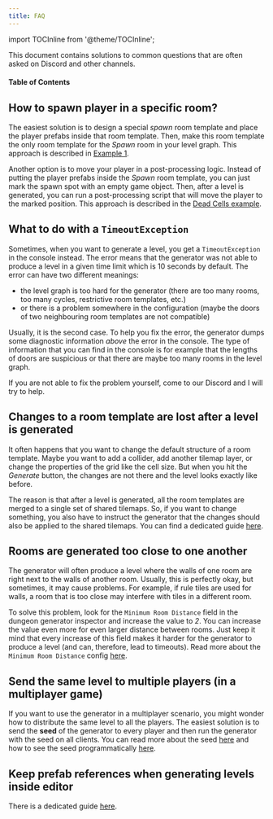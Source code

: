 ```yaml
---
title: FAQ
---
```


import TOCInline from '@theme/TOCInline';

This document contains solutions to common questions that are often asked on Discord and other channels.

#### Table of Contents

<TOCInline toc={toc} maxHeadingLevel={2} />

## How to spawn player in a specific room?

The easiest solution is to design a special *spawn* room template and place the player prefabs inside that room template. Then, make this room template the only room template for the *Spawn* room in your level graph. This approach is described in [Example 1](../examples/example-1.md#spawn-room).

Another option is to move your player in a post-processing logic. Instead of putting the player prefabs inside the *Spawn* room template, you can just mark the spawn spot with an empty game object. Then, after a level is generated, you can run a post-processing script that will move the player to the marked position. This approach is described in the [Dead Cells example](../examples/dead-cells.md#spawn-position).

## What to do with a `TimeoutException`

Sometimes, when you want to generate a level, you get a `TimeoutException` in the console instead. The error means that the generator was not able to produce a level in a given time limit which is 10 seconds by default. The error can have two different meanings: 

- the level graph is too hard for the generator (there are too many rooms, too many cycles, restrictive room templates, etc.)
- or there is a problem somewhere in the configuration (maybe the doors of two neighbouring room templates are not compatible)

Usually, it is the second case. To help you fix the error, the generator dumps some diagnostic information *above* the error in the console. The type of information that you can find in the console is for example that the lengths of doors are suspicious or that there are maybe too many rooms in the level graph.

If you are not able to fix the problem yourself, come to our Discord and I will try to help.

## Changes to a room template are lost after a level is generated

It often happens that you want to change the default structure of a room template. Maybe you want to add a collider, add another tilemap layer, or change the properties of the grid like the cell size. But when you hit the *Generate* button, the changes are not there and the level looks exactly like before.

The reason is that after a level is generated, all the room templates are merged to a single set of shared tilemaps. So, if you want to change something, you also have to instruct the generator that the changes should also be applied to the shared tilemaps. You can find a dedicated guide [here](../guides/room-template-customization.md).

## Rooms are generated too close to one another

The generator will often produce a level where the walls of one room are right next to the walls of another room. Usually, this is perfectly okay, but sometimes, it may cause problems. For example, if rule tiles are used for walls, a room that is too close may interfere with tiles in a different room.

To solve this problem, look for the `Minimum Room Distance` field in the dungeon generator inspector and increase the value to *2*. You can increase the value even more for even larger distance between rooms. Just keep it mind that every increase of this field makes it harder for the generator to produce a level (and can, therefore, lead to timeouts). Read more about the `Minimum Room Distance` config [here](../generators/dungeon-generator.md#generator-config).

## Send the same level to multiple players (in a multiplayer game)

If you want to use the generator in a multiplayer scenario, you might wonder how to distribute the same level to all the players. The easiest solution is to send the **seed** of the generator to every player and then run the generator with the seed on all clients. You can read more about the seed [here](../generators/dungeon-generator.md#other-config) and how to see the seed programmatically [here](../generators/dungeon-generator.md#change-the-configuration-from-a-script).

## Keep prefab references when generating levels inside editor

There is a dedicated guide [here](../recipes/prefabs-in-editor.md).